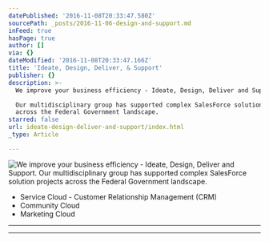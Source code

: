 ```yaml
---
datePublished: '2016-11-08T20:33:47.580Z'
sourcePath: _posts/2016-11-06-design-and-support.md
inFeed: true
hasPage: true
author: []
via: {}
dateModified: '2016-11-08T20:33:47.166Z'
title: 'Ideate, Design, Deliver, & Support'
publisher: {}
description: >-
  We improve your business efficiency - Ideate, Design, Deliver and Support.

  Our multidisciplinary group has supported complex SalesForce solution projects
  across the Federal Government landscape.
starred: false
url: ideate-design-deliver-and-support/index.html
_type: Article

---
```

![We improve your business efficiency - Ideate, Design, Deliver and Support.
Our multidisciplinary group has supported complex SalesForce solution projects across the Federal Government landscape.](https://the-grid-user-content.s3-us-west-2.amazonaws.com/02f21cbe-7775-4bc1-ba38-00079bacf41c.jpg)

* Service Cloud - Customer Relationship Management (CRM)
* Community Cloud
* Marketing Cloud

---

---